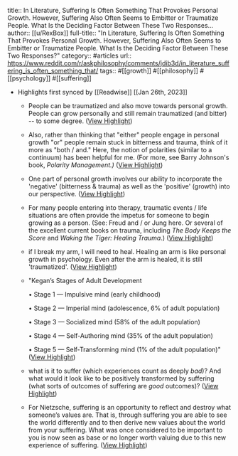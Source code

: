 title:: In Literature, Suffering Is Often Something That Provokes Personal Growth. However, Suffering Also Often Seems to Embitter or Traumatize People. What Is the Deciding Factor Between These Two Responses...
author:: [[u/RexBox]]
full-title:: "In Literature, Suffering Is Often Something That Provokes Personal Growth. However, Suffering Also Often Seems to Embitter or Traumatize People. What Is the Deciding Factor Between These Two Responses?"
category:: #articles
url:: https://www.reddit.com/r/askphilosophy/comments/jdib3d/in_literature_suffering_is_often_something_that/
tags:: #[[growth]] #[[philosophy]] #[[psychology]] #[[suffering]]

- Highlights first synced by [[Readwise]] [[Jan 26th, 2023]]
	- People can be traumatized and also move towards personal growth. People can grow personally and still remain traumatized (and bitter) -- to some degree. ([View Highlight](https://read.readwise.io/read/01gqnt4yvjadfyxtahp76vkbsv))
	- Also, rather than thinking that "either" people engage in personal growth "or" people remain stuck in bitterness and trauma, think of it more as "both / and." Here, the notion of polarities (similar to a continuum) has been helpful for me. (For more, see Barry Johnson's book, *Polarity Management.)* ([View Highlight](https://read.readwise.io/read/01gqnt6xsnq7jk2c6b3gzy367y))
	- One part of personal growth involves our ability to incorporate the 'negative' (bitterness & trauma) as well as the 'positive' (growth) into our perspective. ([View Highlight](https://read.readwise.io/read/01gqnt7bd3bm6mdjvx1bvgcrdb))
	- For many people entering into therapy, traumatic events / life situations are often provide the impetus for someone to begin growing as a person. (See: Freud and / or Jung here. Or several of the excellent current books on trauma, including *The Body Keeps the Score* and *Waking the Tiger: Healing Trauma*.) ([View Highlight](https://read.readwise.io/read/01gqnt8ypqxd5b7k3dkp7j8nv2))
	- if I break my arm, I will need to heal. Healing an arm is like personal growth in psychology. Even after the arm is healed, it is still 'traumatized'. ([View Highlight](https://read.readwise.io/read/01gqntakvadhwahw2fp8eqg5yn))
	- "Kegan’s Stages of Adult Development
	  
	  •   Stage 1 — Impulsive mind (early childhood)
	    
	  •   Stage 2 — Imperial mind (adolescence, 6% of adult population)
	    
	  •   Stage 3 — Socialized mind (58% of the adult population)
	    
	  •   Stage 4 — Self-Authoring mind (35% of the adult population)
	    
	  •   Stage 5 — Self-Transforming mind (1% of the adult population)" ([View Highlight](https://read.readwise.io/read/01gqntckkznz1pxkqfy2qc29yy))
	- what is it to suffer (which experiences count as deeply *bad*)? And what would it look like to be positively transformed by suffering (what sorts of outcomes of suffering are *good* outcomes)? ([View Highlight](https://read.readwise.io/read/01gqntedzvwpdyd7dd14y2pz89))
	- For Nietzsche, suffering is an opportunity to reflect and destroy what someone’s values are. That is, through suffering you are able to see the world differently and to then derive new values about the world from your suffering. What was once considered to be important to you is now seen as base or no longer worth valuing due to this new experience of suffering. ([View Highlight](https://read.readwise.io/read/01gqntj78f4kw7zehzgrg5d058))